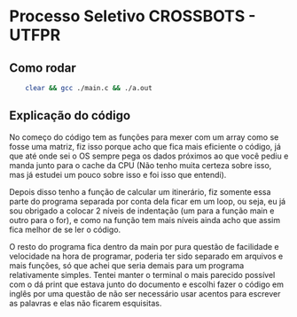 # Processo Seletivo CROSSBOTS - UTFPR

## Como rodar

```bash
    clear && gcc ./main.c && ./a.out
```

## Explicação do código

No começo do código tem as funções para mexer com um array como se fosse uma matriz, fiz isso porque acho que fica mais eficiente o código, já que até onde sei o OS sempre pega os dados próximos ao que você pediu e manda junto para o cache da CPU (Não tenho muita certeza sobre isso, mas já estudei um pouco sobre isso e foi isso que entendi).

Depois disso tenho a função de calcular um itinerário, fiz somente essa parte do programa separada por conta dela ficar em um loop, ou seja, eu já sou obrigado a colocar 2 níveis de indentação (um para a função main e outro para o for), e como na função tem mais níveis ainda acho que assim fica melhor de se ler o código.

O resto do programa fica dentro da main por pura questão de facilidade e velocidade na hora de programar, poderia ter sido separado em arquivos e mais funções, só que achei que seria demais para um programa relativamente simples.
Tentei manter o terminal o mais parecido possível com o dá print que estava junto do documento e escolhi fazer o código em inglês por uma questão de não ser necessário usar acentos para escrever as palavras e elas não ficarem esquisitas.
